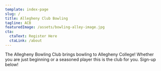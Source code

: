 ```yaml
---
template: index-page
slug: /
title: Allegheny Club Bowling
tagline: ACB
featuredImage: /assets/bowling-alley-image.jpg
cta:
  ctaText: Register Here
  ctaLink: /about
---
```

The Allegheny Bowling Club brings bowling to Allegheny College! Whether you are just beginning or a seasoned player this is the club for you. Sign-up below!